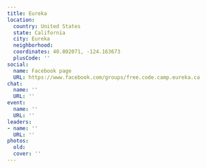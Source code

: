 ```yaml
---
title: Eureka
location:
  country: United States
  state: California
  city: Eureka
  neighborhood: 
  coordinates: 40.802071, -124.163673
  plusCode: ''
social:
  name: Facebook page
  URL: https://www.facebook.com/groups/free.code.camp.eureka.ca
chat:
  name: ''
  URL: ''
event:
  name: ''
  URL: ''
leaders:
- name: ''
  URL: ''
photos:
  old: 
  cover: ''
---
```

